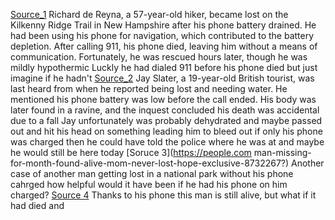 [Source_1](https://people.com/hiker-wanders-off-trail-gets-lost-called-911-phone-died-11730144?)
Richard de Reyna, a 57-year-old hiker, became lost on the Kilkenny Ridge Trail in New Hampshire after his phone battery drained. He had been using his phone for navigation, which contributed to the battery depletion. After calling 911, his phone died, leaving him without a means of communication. Fortunately, he was rescued hours later, though he was mildly hypothermic
Luckly he had dialed 911 before his phone died but just imagine if he hadn't 
[Source_2](https://en.wikipedia.org/wiki/Death_of_Jay_Slater?.com)
Jay Slater, a 19-year-old British tourist, was last heard from when he reported being lost and needing water. He mentioned his phone battery was low before the call ended. His body was later found in a ravine, and the inquest concluded his death was accidental due to a fall
Jay unfortunately was probably dehydrated and maybe passed out and hit his head on something leading him to bleed out if only his phone was charged then he could have told the police where he was at and maybe he would still be here today 
[Soruce 3](https://people.com man-missing-for-month-found-alive-mom-never-lost-hope-exclusive-8732267?)
Another case of another man getting lost in a national park without his phone cahrged how helpful would it have been if he had his phone on him charged?
[Source 4](https://people.com/hiker-found-alive-after-texting-girlfriend-for-help-when-authorities-reached-him-he-was-out-of-water-and-food-8721189?)
Thanks to his phone this man is still alive, but what if it had died and 